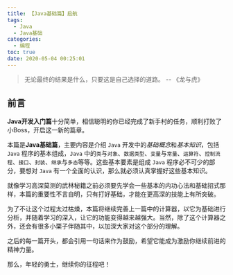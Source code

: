 ```yaml
---
title: 【Java基础篇】启航
tags:
  - Java
  - Java基础
categories:
  - 编程
toc: true
date: 2020-05-04 00:25:01
---
```


> 无论最终的结果是什么，只要这是自己选择的道路。 -- 《龙与虎》

## 前言

**Java开发入门篇**十分简单，相信聪明的你已经完成了新手村的任务，顺利打败了小Boss，开启这一新的篇章。​

本篇是**Java基础篇**，主要内容是介绍 `Java` 开发中的*基础概念*和*基本知识*，包括 `Java` 程序的基本组成，`Java` 中的`类`与`对象`、`数据类型`、`变量`与`常量`、`运算符`、`控制流程`、`接口`、`封装`、`继承`与`多态`等等。这些基本要素是组成 `Java` 程序必不可少的部分，要想对 `Java` 有一个全面的认识，那么就必须认真掌握好这些基本知识。

就像学习高深莫测的武林秘籍之前必须要先学会一些基本的内功心法和基础招式那样，本篇的重要性不言自明，只有打好基础，才能在更高深的技能上有所突破。

为了不让这个过程太过枯燥，本篇将继续完善上一篇中的计算器，以它为基础进行分析，并随着学习的深入，让它的功能变得越来越强大。当然，除了这个计算器之外，还会有很多小栗子伴随其中，以加深大家对这个部分的理解。

之后的每一篇开头，都会引用一句话来作为鼓励，希望它能成为激励你继续前进的精神力量。

那么，年轻的勇士，继续你的征程吧！